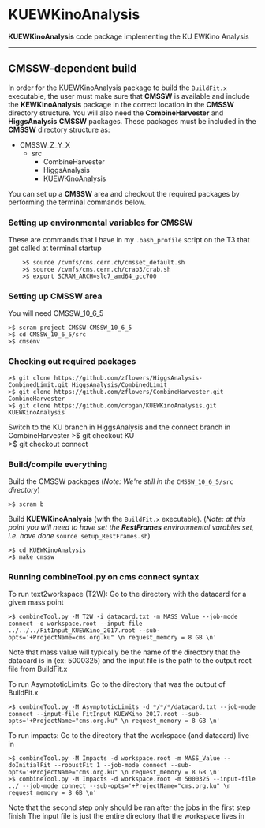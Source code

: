 # KUEWKinoAnalysis
**KUEWKinoAnalysis** code package implementing the KU EWKino Analysis

---------------------
CMSSW-dependent build 
---------------------

In order for the KUEWKinoAnalysis package to build the `BuildFit.x` executable,
the user must make sure that **CMSSW** is available and include the **KEWKinoAnalysis** package
in the correct location in the **CMSSW** directory structure.
You will also need the **CombineHarvester** and **HiggsAnalysis** **CMSSW** packages.
These packages must be included in the **CMSSW** directory structure as:

- CMSSW_Z_Y_X
  - src
    - CombineHarvester
    - HiggsAnalysis
    - KUEWKinoAnalysis

You can set up a **CMSSW** area and checkout the required packages by performing the terminal commands below. 

### Setting up environmental variables for CMSSW
These are commands that I have in my `.bash_profile` script on the T3 that get called at terminal startup
```
    >$ source /cvmfs/cms.cern.ch/cmsset_default.sh
    >$ source /cvmfs/cms.cern.ch/crab3/crab.sh
    >$ export SCRAM_ARCH=slc7_amd64_gcc700
```    
### Setting up CMSSW area
You will need CMSSW_10_6_5

    >$ scram project CMSSW CMSSW_10_6_5
    >$ cd CMSSW_10_6_5/src
    >$ cmsenv
    
### Checking out required packages
    >$ git clone https://github.com/zflowers/HiggsAnalysis-CombinedLimit.git HiggsAnalysis/CombinedLimit
    >$ git clone https://github.com/zflowers/CombineHarvester.git CombineHarvester
    >$ git clone https://github.com/crogan/KUEWKinoAnalysis.git KUEWKinoAnalysis
Switch to the KU branch in HiggsAnalysis and the connect branch in CombineHarvester
    >$ git checkout KU  
    >$ git checkout connect


### Build/compile  everything
Build the CMSSW packages (*Note: We're still in the* `CMSSW_10_6_5/src` *directory*)

    >$ scram b
Build **KUEWKinoAnalysis** (with the `BuildFit.x` executable). (*Note:
at this point you will need to have set the **RestFrames**
environmental varables set, i.e. have done* `source setup_RestFrames.sh`)

    >$ cd KUEWKinoAnalysis
    >$ make cmssw


### Running combineTool.py on cms connect syntax
To run text2workspace (T2W):
Go to the directory with the datacard for a given mass point

    >$ combineTool.py -M T2W -i datacard.txt -m MASS_Value --job-mode connect -o workspace.root --input-file ../../../FitInput_KUEWKino_2017.root --sub-opts='+ProjectName=cms.org.ku" \n request_memory = 8 GB \n'

Note that mass value will typically be the name of the directory that the datacard is in (ex: 5000325) and the input file is the path to the output root file from BuildFit.x

To run AsymptoticLimits:
Go to the directory that was the output of BuildFit.x 

    >$ combineTool.py -M AsymptoticLimits -d */*/*/datacard.txt --job-mode connect --input-file FitInput_KUEWKino_2017.root --sub-opts='+ProjectName="cms.org.ku" \n request_memory = 8 GB \n'

To run impacts:
Go to the directory that the workspace (and datacard) live in

    >$ combineTool.py -M Impacts -d workspace.root -m MASS_Value --doInitialFit --robustFit 1 --job-mode connect --sub-opts='+ProjectName="cms.org.ku" \n request_memory = 8 GB \n'
    >$ combineTool.py -M Impacts -d workspace.root -m 5000325 --input-file ../ --job-mode connect --sub-opts='+ProjectName="cms.org.ku" \n request_memory = 8 GB \n' 

Note that the second step only should be ran after the jobs in the first step finish
The input file is just the entire directory that the workspace lives in
